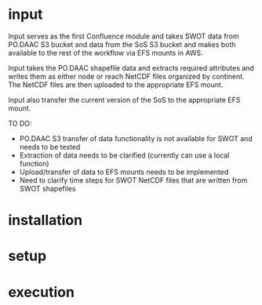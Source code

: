 # input

Input serves as the first Confluence module and takes SWOT data from PO.DAAC S3 bucket and data from the SoS S3 bucket and makes both available to the rest of the workflow via EFS mounts in AWS.

Input takes the PO.DAAC shapefile data and extracts required attributes and writes them as either node or reach NetCDF files organized by continent. The NetCDF files are then uploaded to the appropriate EFS mount.

Input also transfer the current version of the SoS to the appropriate EFS mount.

TO DO:
- PO.DAAC S3 transfer of data functionality is not available for SWOT and needs to be tested
- Extraction of data needs to be clarified (currently can use a local function)
- Upload/transfer of data to EFS mounts needs to be implemented
- Need to clarify time steps for SWOT NetCDF files that are written from SWOT shapefiles

# installation

# setup

# execution